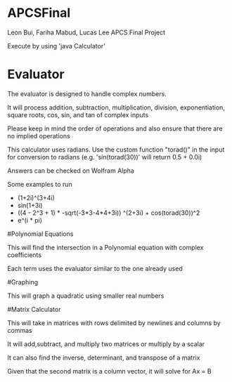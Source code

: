 # APCSFinal
Leon Bui, Fariha Mabud, Lucas Lee APCS Final Project

Execute by using 'java Calculator'

# Evaluator

The evaluator is designed to handle complex numbers.

It will process addition, subtraction, multiplication, division, exponentiation, square roots, cos, sin, and tan of complex inputs

Please keep in mind the order of operations and also ensure that there are no implied operations

This calculator uses radians. Use the custom function "torad()" in the input for conversion to radians (e.g. 'sin(torad(30))' will return 0.5 + 0.0i)

Answers can be checked on Wolfram Alpha

Some examples to run
+ (1+2i)^(3+4i)
+ sin(1+3i)
+ ((4 - 2^3 + 1) * -sqrt(-3\*3-4\*4+3i)) ^(2+3i) + cos(torad(30))^2
+ e^(i \* pi)

#Polynomial Equations

This will find the intersection in a Polynomial equation with complex coefficients

Each term uses the evaluator similar to the one already used

#Graphing

This will graph a quadratic using smaller real numbers

#Matrix Calculator

This will take in matrices with rows delimited by newlines and columns by commas

It will add,subtract, and multiply two matrices or multiply by a scalar

It can also find the inverse, determinant, and transpose of a matrix

Given that the second matrix is a column vector, it will solve for Ax = B
